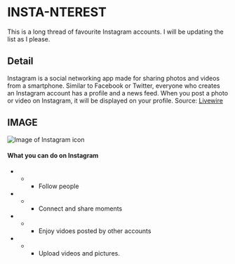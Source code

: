 # INSTA-NTEREST
This is a long thread of favourite Instagram accounts. I will be updating the list as I please.
## Detail
Instagram is a social networking app made for sharing photos and videos from a smartphone.
Similar to Facebook or Twitter, everyone who creates an Instagram account has a profile and a news feed.
When you post a photo or video on Instagram, it will be displayed on your profile. Source: [Livewire](https://www.lifewire.com/what-is-instagram-3486316)

## IMAGE
![Image of Instagram icon](https://www.sketchappsources.com/resources/source-image/instagram-ios-template-stevejones.jpg)
#### What you can do on Instagram 
- - - Follow people
- - - Connect and share moments
- - - Enjoy vidoes posted by other accounts
- - - Upload videos and pictures.
